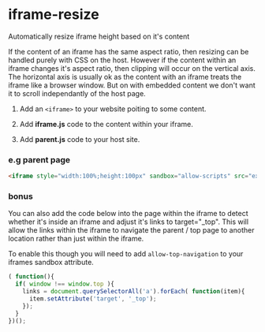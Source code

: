 # iframe-resize
Automatically resize iframe height based on it's content

If the content of an iframe has the same aspect ratio, then resizing can be handled purely with CSS on the host. However if the content within an iframe changes it's aspect ratio, then clipping will occur on the vertical axis. The horizontal axis is usually ok as the content with an iframe treats the iframe like a browser window. But on with embedded content we don't want it to scroll independantly of the host page.

1. Add an `<iframe>` to your website poiting to some content.

2. Add **iframe.js** code to the content within your iframe.

3. Add **parent.js** code to your host site.

### e.g parent page
```html
<iframe style="width:100%;height:100px" sandbox="allow-scripts" src="example.com"></iframe>
```



### bonus
You can also add the code below into the page within the iframe to detect whether it's inside an iframe and adjust it's <a> links to target="_top". This will allow the links within the iframe to navigate the parent / top page to another location rather than just within the iframe.

To enable this though you will need to add `allow-top-navigation` to your iframes sandbox attribute.

```javascript
( function(){
  if( window !== window.top ){
    links = document.querySelectorAll('a').forEach( function(item){
      item.setAttribute('target', '_top');
    });
  }
})();
```
